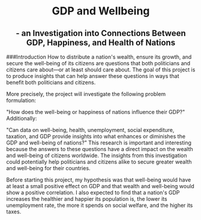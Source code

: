 # <div align='center'> GDP and Wellbeing </div>
## <div align='center'> - an Investigation into Connections Between GDP, Happiness, and Health of Nations </div>

###Introduction
How to distribute a nation's wealth, ensure its growth, and secure the well-being of its citizens are questions that both politicians and citizens care about—or at least should care about. The goal of this project is to produce insights that can help answer these questions in ways that benefit both politicians and citizens.

More precisely, the project will investigate the following problem formulation:

"How does the well-being or happiness of nations influence their GDP?"
Additionally:

"Can data on well-being, health, unemployment, social expenditure, taxation, and GDP provide insights into what enhances or diminishes the GDP and well-being of nations?"
This research is important and interesting because the answers to these questions have a direct impact on the wealth and well-being of citizens worldwide. The insights from this investigation could potentially help politicians and citizens alike to secure greater wealth and well-being for their countries.

Before starting this project, my hypothesis was that well-being would have at least a small positive effect on GDP and that wealth and well-being would show a positive correlation. I also expected to find that a nation's GDP increases the healthier and happier its population is, the lower its unemployment rate, the more it spends on social welfare, and the higher its taxes.
